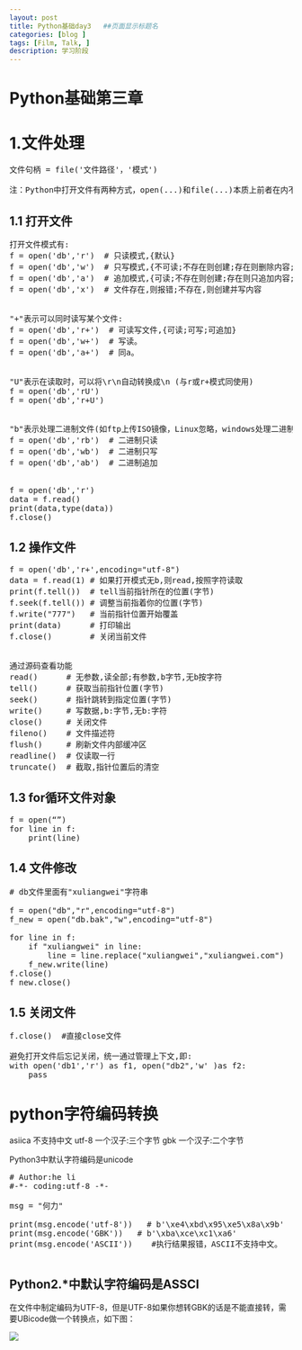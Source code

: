 ```yaml
---
layout: post
title: Python基础day3   ##页面显示标题名
categories: [blog ]
tags: [Film, Talk, ]
description: 学习阶段
---	   
```

	   

# Python基础第三章

# 1.文件处理

<pre>
文件句柄 = file('文件路径'，'模式')

注：Python中打开文件有两种方式，open(...)和file(...)本质上前者在内不会调用后者来进行文件操作，推荐使用open。
</pre>

## 1.1 打开文件

<pre>
打开文件模式有:
f = open('db','r')  # 只读模式,{默认}
f = open('db','w')  # 只写模式,{不可读;不存在则创建;存在则删除内容;}
f = open('db','a')  # 追加模式,{可读;不存在则创建;存在则只追加内容;}
f = open('db','x')  # 文件存在,则报错;不存在,则创建并写内容


"+"表示可以同时读写某个文件:
f = open('db','r+')  # 可读写文件,{可读;可写;可追加}
f = open('db','w+')  # 写读。
f = open('db','a+')  # 同a。


"U"表示在读取时，可以将\r\n自动转换成\n (与r或r+模式同使用)
f = open('db','rU')
f = open('db','r+U')


"b"表示处理二进制文件(如ftp上传ISO镜像，Linux忽略，windows处理二进制文件时需标注)
f = open('db','rb')  # 二进制只读
f = open('db','wb')  # 二进制只写
f = open('db','ab')  # 二进制追加


f = open('db','r')
data = f.read()
print(data,type(data))
f.close()
</pre>

## 1.2 操作文件

<pre>
f = open('db','r+',encoding="utf-8")
data = f.read(1) # 如果打开模式无b,则read,按照字符读取
print(f.tell())  # tell当前指针所在的位置(字节)
f.seek(f.tell()) # 调整当前指着你的位置(字节)
f.write("777")   # 当前指针位置开始覆盖
print(data)      # 打印输出
f.close()        # 关闭当前文件


通过源码查看功能
read()      # 无参数,读全部;有参数,b字节,无b按字符
tell()      # 获取当前指针位置(字节)
seek()      # 指针跳转到指定位置(字节)
write()     # 写数据,b:字节,无b:字符
close()     # 关闭文件 
fileno()    # 文件描述符
flush()     # 刷新文件内部缓冲区
readline()  # 仅读取一行
truncate()  # 截取,指针位置后的清空
</pre>

## 1.3 for循环文件对象

<pre>
f = open(“”)
for line in f:
    print(line)
</pre>

## 1.4 文件修改

<pre>
# db文件里面有"xuliangwei"字符串

f = open("db","r",encoding="utf-8")
f_new = open("db.bak","w",encoding="utf-8")

for line in f:
    if "xuliangwei" in line:
        line = line.replace("xuliangwei","xuliangwei.com") 
    f_new.write(line)
f.close()
f_new.close()
</pre>

## 1.5 关闭文件

<pre>
f.close()  #直接close文件

避免打开文件后忘记关闭，统一通过管理上下文,即:
with open('db1','r') as f1, open("db2",'w' )as f2:
    pass
</pre>

# python字符编码转换

asiica 不支持中文
utf-8 一个汉子:三个字节
gbk 一个汉子:二个字节


Python3中默认字符编码是unicode

<pre>
# Author:he li
#-*- coding:utf-8 -*-

msg = "何力"

print(msg.encode('utf-8'))   # b'\xe4\xbd\x95\xe5\x8a\x9b'
print(msg.encode('GBK'))   # b'\xba\xce\xc1\xa6'
print(msg.encode('ASCII'))    #执行结果报错，ASCII不支持中文。

</pre>

## Python2.*中默认字符编码是ASSCI

在文件中制定编码为UTF-8，但是UTF-8如果你想转GBK的话是不能直接转，需要UBicode做一个转换点，如下图：

![](http://i1.piimg.com/567571/5220e457987e1fa9.png)